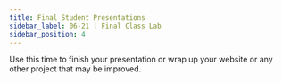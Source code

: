 ```yaml
---
title: Final Student Presentations
sidebar_label: 06-21 | Final Class Lab
sidebar_position: 4
---
```


Use this time to finish your presentation or wrap up your website or any other project that may be improved.
